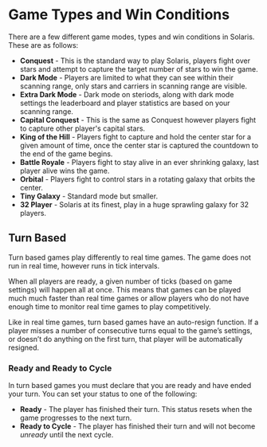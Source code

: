 # Game Types and Win Conditions
There are a few different game modes, types and win conditions in Solaris. These are as follows:

- **Conquest** - This is the standard way to play Solaris, players fight over stars and attempt to capture the target number of stars to win the game.
- **Dark Mode** - Players are limited to what they can see within their scanning range, only stars and carriers in scanning range are visible.
- **Extra Dark Mode** - Dark mode on steriods, along with dark mode settings the leaderboard and player statistics are based on your scanning range.
- **Capital Conquest** - This is the same as Conquest however players fight to capture other player's capital stars.
- **King of the Hill** - Players fight to capture and hold the center star for a given amount of time, once the center star is captured the countdown to the end of the game begins.
- **Battle Royale** - Players fight to stay alive in an ever shrinking galaxy, last player alive wins the game.
- **Orbital** - Players fight to control stars in a rotating galaxy that orbits the center.
- **Tiny Galaxy** - Standard mode but smaller.
- **32 Player** - Solaris at its finest, play in a huge sprawling galaxy for 32 players.

## Turn Based
Turn based games play differently to real time games. The game does not run in real time, however runs in tick intervals.

When all players are ready, a given number of ticks (based on game settings) will happen all at once. This means that games can be played much much faster than real time games or allow players who do not have enough time to monitor real time games to play competitively.

Like in real time games, turn based games have an auto-resign function. If a player misses a number of consecutive turns equal to the game’s settings, or doesn’t do anything on the first turn, that player will be automatically resigned.

### Ready and Ready to Cycle

In turn based games you must declare that you are ready and have ended your turn. You can set your status to one of the following:

- **Ready** - The player has finished their turn. This status resets when the game progresses to the next turn.
- **Ready to Cycle** - The player has finished their turn and will not become *unready* until the next cycle.
